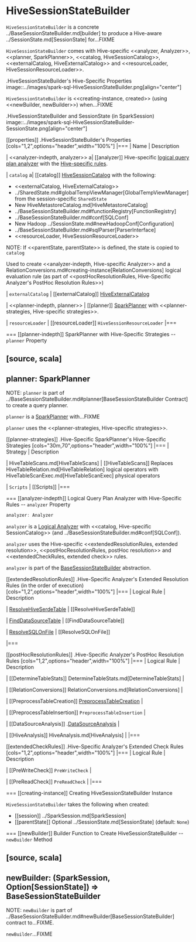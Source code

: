 # HiveSessionStateBuilder

`HiveSessionStateBuilder` is a concrete ../BaseSessionStateBuilder.md[builder] to produce a Hive-aware ../SessionState.md[SessionState] for...FIXME

`HiveSessionStateBuilder` comes with Hive-specific <<analyzer, Analyzer>>, <<planner, SparkPlanner>>, <<catalog, HiveSessionCatalog>>, <<externalCatalog, HiveExternalCatalog>> and <<resourceLoader, HiveSessionResourceLoader>>.

.HiveSessionStateBuilder's Hive-Specific Properties
image::../images/spark-sql-HiveSessionStateBuilder.png[align="center"]

`HiveSessionStateBuilder` is <<creating-instance, created>> (using <<newBuilder, newBuilder>>) when...FIXME

.HiveSessionStateBuilder and SessionState (in SparkSession)
image::../images/spark-sql-HiveSessionStateBuilder-SessionState.png[align="center"]

[[properties]]
.HiveSessionStateBuilder's Properties
[cols="1,2",options="header",width="100%"]
|===
| Name
| Description

| <<analyzer-indepth, analyzer>>
a| [[analyzer]] Hive-specific [logical query plan analyzer](../Analyzer.md) with the [Hive-specific rules](#analyzer-rules).

| `catalog`
a| [[catalog]] [HiveSessionCatalog](HiveSessionCatalog.md) with the following:

* <<externalCatalog, HiveExternalCatalog>>
* ../SharedState.md#globalTempViewManager[GlobalTempViewManager] from the session-specific `SharedState`
* New HiveMetastoreCatalog.md[HiveMetastoreCatalog]
* ../BaseSessionStateBuilder.md#functionRegistry[FunctionRegistry]
* ../BaseSessionStateBuilder.md#conf[SQLConf]
* New Hadoop ../SessionState.md#newHadoopConf[Configuration]
* ../BaseSessionStateBuilder.md#sqlParser[ParserInterface]
* <<resourceLoader, HiveSessionResourceLoader>>

NOTE: If <<parentState, parentState>> is defined, the state is copied to `catalog`

Used to create <<analyzer-indepth, Hive-specific Analyzer>> and a RelationConversions.md#creating-instance[RelationConversions] logical evaluation rule (as part of <<postHocResolutionRules, Hive-Specific Analyzer's PostHoc Resolution Rules>>)

| `externalCatalog`
| [[externalCatalog]] [HiveExternalCatalog](HiveExternalCatalog.md)

| <<planner-indepth, planner>>
| [[planner]] [SparkPlanner](../SparkPlanner.md) with <<planner-strategies, Hive-specific strategies>>.

| `resourceLoader`
| [[resourceLoader]] `HiveSessionResourceLoader`
|===

=== [[planner-indepth]] SparkPlanner with Hive-Specific Strategies -- `planner` Property

[source, scala]
----
planner: SparkPlanner
----

NOTE: `planner` is part of ../BaseSessionStateBuilder.md#planner[BaseSessionStateBuilder Contract] to create a query planner.

`planner` is a [SparkPlanner](../SparkPlanner.md) with...FIXME

`planner` uses the <<planner-strategies, Hive-specific strategies>>.

[[planner-strategies]]
.Hive-Specific SparkPlanner's Hive-Specific Strategies
[cols="30m,70",options="header",width="100%"]
|===
| Strategy
| Description

| HiveTableScans.md[HiveTableScans]
| [[HiveTableScans]] Replaces HiveTableRelation.md[HiveTableRelation] logical operators with HiveTableScanExec.md[HiveTableScanExec] physical operators

| `Scripts`
| [[Scripts]]
|===

=== [[analyzer-indepth]] Logical Query Plan Analyzer with Hive-Specific Rules -- `analyzer` Property

```scala
analyzer: Analyzer
```

`analyzer` is a [Logical Analyzer](../Analyzer.md) with <<catalog, Hive-specific SessionCatalog>> (and ../BaseSessionStateBuilder.md#conf[SQLConf]).

`analyzer` uses the Hive-specific <<extendedResolutionRules, extended resolution>>, <<postHocResolutionRules, postHoc resolution>> and <<extendedCheckRules, extended check>> rules.

`analyzer` is part of the [BaseSessionStateBuilder](../BaseSessionStateBuilder.md#analyzer) abstraction.

[[extendedResolutionRules]]
.Hive-Specific Analyzer's Extended Resolution Rules (in the order of execution)
[cols="1,2",options="header",width="100%"]
|===
| Logical Rule
| Description

| [ResolveHiveSerdeTable](ResolveHiveSerdeTable.md)
| [[ResolveHiveSerdeTable]]

| [FindDataSourceTable](../logical-analysis-rules/FindDataSourceTable.md)
| [[FindDataSourceTable]]

| [ResolveSQLOnFile](../logical-analysis-rules/ResolveSQLOnFile.md)
| [[ResolveSQLOnFile]]

|===

[[postHocResolutionRules]]
.Hive-Specific Analyzer's PostHoc Resolution Rules
[cols="1,2",options="header",width="100%"]
|===
| Logical Rule
| Description

| [[DetermineTableStats]] DetermineTableStats.md[DetermineTableStats]
|

| [[RelationConversions]] RelationConversions.md[RelationConversions]
|

| [[PreprocessTableCreation]] [PreprocessTableCreation](../logical-analysis-rules/PreprocessTableCreation.md)
|

| [[PreprocessTableInsertion]] `PreprocessTableInsertion`
|

| [[DataSourceAnalysis]] .[DataSourceAnalysis](../logical-analysis-rules/DataSourceAnalysis.md)
|

| [[HiveAnalysis]] HiveAnalysis.md[HiveAnalysis]
|
|===

[[extendedCheckRules]]
.Hive-Specific Analyzer's Extended Check Rules
[cols="1,2",options="header",width="100%"]
|===
| Logical Rule
| Description

| [[PreWriteCheck]] `PreWriteCheck`
|

| [[PreReadCheck]] `PreReadCheck`
|
|===

=== [[creating-instance]] Creating HiveSessionStateBuilder Instance

`HiveSessionStateBuilder` takes the following when created:

* [[session]] ../SparkSession.md[SparkSession]
* [[parentState]] Optional ../SessionState.md[SessionState] (default: `None`)

=== [[newBuilder]] Builder Function to Create HiveSessionStateBuilder -- `newBuilder` Method

[source, scala]
----
newBuilder: (SparkSession, Option[SessionState]) => BaseSessionStateBuilder
----

NOTE: `newBuilder` is part of ../BaseSessionStateBuilder.md#newBuilder[BaseSessionStateBuilder] contract to...FIXME.

`newBuilder`...FIXME
